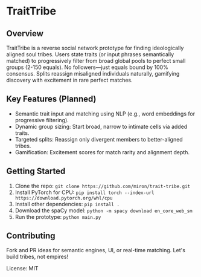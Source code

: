 # TraitTribe

## Overview
TraitTribe is a reverse social network prototype for finding ideologically aligned soul tribes. Users state traits (or input phrases semantically matched) to progressively filter from broad global pools to perfect small groups (2-150 equals). No followers—just equals bound by 100% consensus. Splits reassign misaligned individuals naturally, gamifying discovery with excitement in rare perfect matches.

## Key Features (Planned)
- Semantic trait input and matching using NLP (e.g., word embeddings for progressive filtering).
- Dynamic group sizing: Start broad, narrow to intimate cells via added traits.
- Targeted splits: Reassign only divergent members to better-aligned tribes.
- Gamification: Excitement scores for match rarity and alignment depth.

## Getting Started
1. Clone the repo: `git clone https://github.com/miron/trait-tribe.git`
2. Install PyTorch for CPU: `pip install torch --index-url https://download.pytorch.org/whl/cpu`
3. Install other dependencies: `pip install .`
4. Download the spaCy model: `python -m spacy download en_core_web_sm`
5. Run the prototype: `python main.py`

## Contributing
Fork and PR ideas for semantic engines, UI, or real-time matching. Let's build tribes, not empires!

License: MIT
